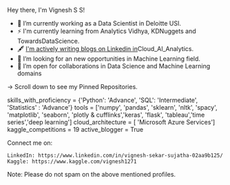 
Hey there, I'm Vignesh S S!

     
- 🔭 I’m currently working as a Data Scientist in Deloitte USI. 
- ⚡  I'm currently learning from Analytics Vidhya, KDNuggets and TowardsDataScience.
- 🖋️  [I'm actively writing blogs on Linkedin in](https://www.linkedin.com/company/cloud-ai-analytics/?viewAsMember=true)Cloud_AI_Analytics.
- 🤔 I’m looking for an new opportunities in Machine Learning field.
- 👯 I’m open for collaborations in Data Science and Machine Learning domains
    
-> Scroll down to see my Pinned Repositories.

skills_with_proficiency = {'Python': 'Advance', 'SQL': 'Intermediate', 'Statistics' : 'Advance'}
tools = ['numpy', 'pandas', 'sklearn', 'nltk', 'spacy', 'matplotlib', 'seaborn', 'plotly & cufflinks','keras', 'flask', 'tableau','time series','deep learning']
cloud_architecture = [ 'Microsoft Azure Services']
kaggle_competitions = 19
active_blogger = True

Connect me on:

    LinkedIn: https://www.linkedin.com/in/vignesh-sekar-sujatha-02aa9b125/
    Kaggle: https://www.kaggle.com/vignesh1271
    
Note: Please do not spam on the above mentioned profiles.

